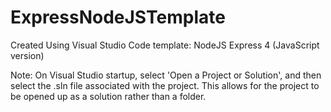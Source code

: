 # ExpressNodeJSTemplate

Created Using Visual Studio Code template: NodeJS Express 4 (JavaScript version)

Note: On Visual Studio startup, select 'Open a Project or Solution', and then select the .sln file associated with the project. This allows for the project to be opened up as a solution rather than a folder.
